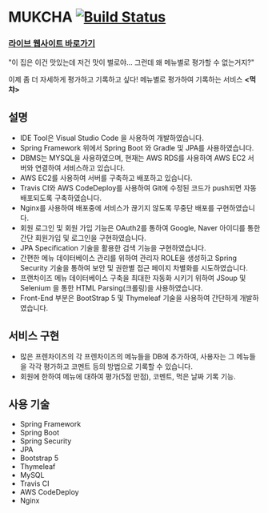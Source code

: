 # MUKCHA [![Build Status](https://app.travis-ci.com/Bluewind8791/mukcha.svg?branch=main)](https://app.travis-ci.com/Bluewind8791/mukcha)

### [라이브 웹사이트 바로가기](http://ec2-3-39-16-219.ap-northeast-2.compute.amazonaws.com/)


"이 집은 이건 맛있는데 저건 맛이 별로야... 그런데 왜 메뉴별로 평가할 수 없는거지?"

이제 좀 더 자세하게 평가하고 기록하고 싶다! 메뉴별로 평가하여 기록하는 서비스 **<먹챠>**


## 설명


- IDE Tool은 Visual Studio Code 을 사용하여 개발하였습니다.
- Spring Framework 위에서 Spring Boot 와 Gradle 및 JPA를 사용하였습니다.
- DBMS는 MYSQL을 사용하였으며, 현재는 AWS RDS를 사용하여 AWS EC2 서버와 연결하여 서비스하고 있습니다.
- AWS EC2를 사용하여 서버를 구축하고 배포하고 있습니다.
- Travis CI와 AWS CodeDeploy를 사용하여 Git에 수정된 코드가 push되면 자동 배포되도록 구축하였습니다.
- Nginx를 사용하여 배포중에 서비스가 끊기지 않도록 무중단 배포를 구현하였습니다.
- 회원 로그인 및 회원 가입 기능은 OAuth2를 통하여 Google, Naver 아이디를 통한 간단 회원가입 및 로그인을 구현하였습니다.
- JPA Specification 기술을 활용한 검색 기능을 구현하였습니다.
- 간편한 메뉴 데이터베이스 관리를 위하여 관리자 ROLE을 생성하고 Spring Security 기술을 통하여 보안 및 권한별 접근 페이지 차별화를 시도하였습니다.
- 프랜차이즈 메뉴 데이터베이스 구축을 최대한 자동화 시키기 위하여 JSoup 및 Selenium 을 통한 HTML Parsing(크롤링)을 사용하였습니다.
- Front-End 부분은 BootStrap 5 및 Thymeleaf 기술을 사용하여 간단하게 개발하였습니다.


## 서비스 구현

- 많은 프렌차이즈의 각 프렌차이즈의 메뉴들을 DB에 추가하여, 사용자는 그 메뉴들을 각각 평가하고 코멘트 등의 방법으로 기록할 수 있습니다.
- 회원에 한하여 메뉴에 대하여 평가(5점 만점), 코멘트, 먹은 날짜 기록 기능.


## 사용 기술

- Spring Framework
- Spring Boot
- Spring Security
- JPA
- Bootstrap 5
- Thymeleaf
- MySQL
- Travis CI
- AWS CodeDeploy
- Nginx
